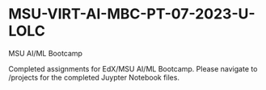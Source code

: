 # MSU-VIRT-AI-MBC-PT-07-2023-U-LOLC
MSU AI/ML Bootcamp

Completed assignments for EdX/MSU AI/ML Bootcamp. Please navigate to /projects for the completed Juypter Notebook files.
